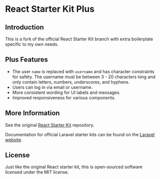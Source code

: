 # React Starter Kit Plus

## Introduction

This is a fork of the official React Starter Kit branch with extra boilerplate specific to my own needs.

## Plus Features

- The user `name` is replaced with `username` and has character constraints for safety. The username must be between 3 - 20 characters long and only contain letters, numbers, underscores, and hyphens.
- Users can log in via email or username.
- More consistent wording for UI labels and messages.
- Improved responsiveness for various components.

## More Information

See the original [React Starter Kit](https://github.com/laravel/react-starter-kit) repository.

Documentation for official Laravel starter kits can be found on the [Laravel website](https://laravel.com/docs/starter-kits).

## License

Just like the original React starter kit, this is open-sourced software licensed under the MIT license.
